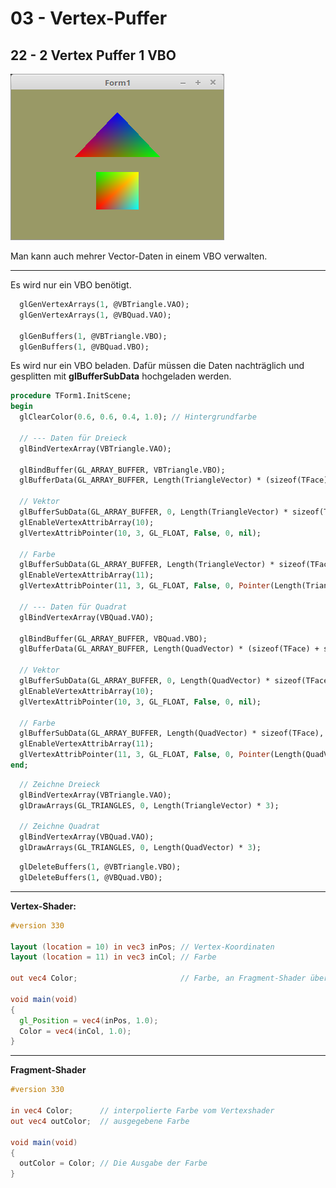 # 03 - Vertex-Puffer
## 22 - 2 Vertex Puffer 1 VBO

![image.png](image.png)

Man kann auch mehrer Vector-Daten in einem VBO verwalten.

---
Es wird nur ein VBO benötigt.

```pascal
  glGenVertexArrays(1, @VBTriangle.VAO);
  glGenVertexArrays(1, @VBQuad.VAO);

  glGenBuffers(1, @VBTriangle.VBO);
  glGenBuffers(1, @VBQuad.VBO);
```

Es wird nur ein VBO beladen.
Dafür müssen die Daten nachträglich und gesplitten mit **glBufferSubData** hochgeladen werden.

```pascal
procedure TForm1.InitScene;
begin
  glClearColor(0.6, 0.6, 0.4, 1.0); // Hintergrundfarbe

  // --- Daten für Dreieck
  glBindVertexArray(VBTriangle.VAO);

  glBindBuffer(GL_ARRAY_BUFFER, VBTriangle.VBO);
  glBufferData(GL_ARRAY_BUFFER, Length(TriangleVector) * (sizeof(TFace) + sizeof(TFace)), nil, GL_DYNAMIC_DRAW);

  // Vektor
  glBufferSubData(GL_ARRAY_BUFFER, 0, Length(TriangleVector) * sizeof(TFace), PFace(TriangleVector));
  glEnableVertexAttribArray(10);
  glVertexAttribPointer(10, 3, GL_FLOAT, False, 0, nil);

  // Farbe
  glBufferSubData(GL_ARRAY_BUFFER, Length(TriangleVector) * sizeof(TFace), Length(TriangleColor) * sizeof(TFace), PFace(TriangleColor));
  glEnableVertexAttribArray(11);
  glVertexAttribPointer(11, 3, GL_FLOAT, False, 0, Pointer(Length(TriangleVector) * sizeof(TFace)));

  // --- Daten für Quadrat
  glBindVertexArray(VBQuad.VAO);

  glBindBuffer(GL_ARRAY_BUFFER, VBQuad.VBO);
  glBufferData(GL_ARRAY_BUFFER, Length(QuadVector) * (sizeof(TFace) + sizeof(TFace)), nil, GL_DYNAMIC_DRAW);

  // Vektor
  glBufferSubData(GL_ARRAY_BUFFER, 0, Length(QuadVector) * sizeof(TFace), PFace(QuadVector));
  glEnableVertexAttribArray(10);
  glVertexAttribPointer(10, 3, GL_FLOAT, False, 0, nil);

  // Farbe
  glBufferSubData(GL_ARRAY_BUFFER, Length(QuadVector) * sizeof(TFace), Length(QuadColor) * sizeof(TFace), PFace(QuadColor));
  glEnableVertexAttribArray(11);
  glVertexAttribPointer(11, 3, GL_FLOAT, False, 0, Pointer(Length(QuadVector) * sizeof(TFace)));
end;
```


```pascal
  // Zeichne Dreieck
  glBindVertexArray(VBTriangle.VAO);
  glDrawArrays(GL_TRIANGLES, 0, Length(TriangleVector) * 3);

  // Zeichne Quadrat
  glBindVertexArray(VBQuad.VAO);
  glDrawArrays(GL_TRIANGLES, 0, Length(QuadVector) * 3);
```


```pascal
  glDeleteBuffers(1, @VBTriangle.VBO);
  glDeleteBuffers(1, @VBQuad.VBO);
```


---
**Vertex-Shader:**

```glsl
#version 330

layout (location = 10) in vec3 inPos; // Vertex-Koordinaten
layout (location = 11) in vec3 inCol; // Farbe

out vec4 Color;                       // Farbe, an Fragment-Shader übergeben

void main(void)
{
  gl_Position = vec4(inPos, 1.0);
  Color = vec4(inCol, 1.0);
}

```


---
**Fragment-Shader**

```glsl
#version 330

in vec4 Color;      // interpolierte Farbe vom Vertexshader
out vec4 outColor;  // ausgegebene Farbe

void main(void)
{
  outColor = Color; // Die Ausgabe der Farbe
}

```



